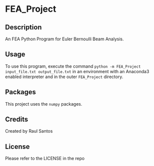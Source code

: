 # FEA_Project

## Description

An FEA Python Program for Euler Bernoulli Beam Analysis.

## Usage 

To use this program, execute the command `python -m FEA_Project input_file.txt output_file.txt` in an environment with an Anaconda3 enabled interpreter and in the outer `FEA_Project` directory.

## Packages

This project uses the `numpy` packages.

## Credits 

Created by Raul Santos

## License

Please refer to the LICENSE in the repo
